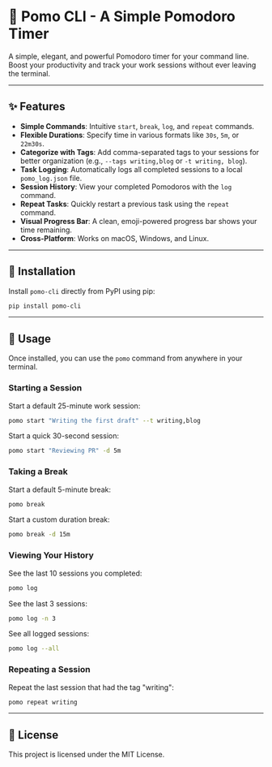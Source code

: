 # 🍅 Pomo CLI - A Simple Pomodoro Timer

A simple, elegant, and powerful Pomodoro timer for your command line. Boost your productivity and track your work sessions without ever leaving the terminal.

---

## ✨ Features

* **Simple Commands**: Intuitive `start`, `break`, `log`, and `repeat` commands.
* **Flexible Durations**: Specify time in various formats like `30s`, `5m`, or `22m30s`.
* **Categorize with Tags**: Add comma-separated tags to your sessions for better organization (e.g., `--tags writing,blog` or `-t writing, blog`).
* **Task Logging**: Automatically logs all completed sessions to a local `pomo_log.json` file.
* **Session History**: View your completed Pomodoros with the `log` command.
* **Repeat Tasks**: Quickly restart a previous task using the `repeat` command.
* **Visual Progress Bar**: A clean, emoji-powered progress bar shows your time remaining.
* **Cross-Platform**: Works on macOS, Windows, and Linux.

---

## 💾 Installation

Install `pomo-cli` directly from PyPI using pip:

```bash
pip install pomo-cli
````

-----

## 🚀 Usage

Once installed, you can use the `pomo` command from anywhere in your terminal.

### Starting a Session

Start a default 25-minute work session:

```bash
pomo start "Writing the first draft" --t writing,blog
```

Start a quick 30-second session:

```bash
pomo start "Reviewing PR" -d 5m
```

### Taking a Break

Start a default 5-minute break:

```bash
pomo break
```

Start a custom duration break:

```bash
pomo break -d 15m
```

### Viewing Your History

See the last 10 sessions you completed:

```bash
pomo log
```

See the last 3 sessions:

```bash
pomo log -n 3
```

See all logged sessions:

```bash
pomo log --all
```

### Repeating a Session

Repeat the last session that had the tag "writing":

```bash
pomo repeat writing
```

-----

## 📄 License

This project is licensed under the MIT License.
